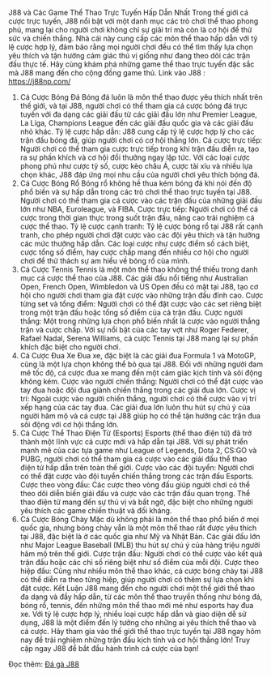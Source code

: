 J88 và Các Game Thể Thao Trực Tuyến Hấp Dẫn Nhất
Trong thế giới cá cược trực tuyến, J88 nổi bật với một danh mục các trò chơi thể thao phong phú, mang lại cho người chơi không chỉ sự giải trí mà còn là cơ hội để thử sức và chiến thắng. Nhà cái này cung cấp các môn thể thao hấp dẫn với tỷ lệ cược hợp lý, đảm bảo rằng mọi người chơi đều có thể tìm thấy lựa chọn yêu thích và tận hưởng cảm giác thú vị giống như đang theo dõi các trận đấu thực tế. Hãy cùng khám phá những game thể thao trực tuyến đặc sắc mà J88 mang đến cho cộng đồng game thủ.
Link vào J88 : https://j88np.com/ 

1. Cá Cược Bóng Đá
Bóng đá luôn là môn thể thao được yêu thích nhất trên thế giới, và tại J88, người chơi có thể tham gia cá cược bóng đá trực tuyến với đa dạng các giải đấu từ các giải đấu lớn như Premier League, La Liga, Champions League đến các giải đấu quốc gia và các giải đấu nhỏ khác.
Tỷ lệ cược hấp dẫn: J88 cung cấp tỷ lệ cược hợp lý cho các trận đấu bóng đá, giúp người chơi có cơ hội thắng lớn.
Cá cược trực tiếp: Người chơi có thể tham gia cược trực tiếp trong khi trận đấu diễn ra, tạo ra sự phấn khích và cơ hội đổi thưởng ngay lập tức.
Với các loại cược phong phú như cược tỷ số, cược kèo châu Á, cược tài xỉu và nhiều lựa chọn khác, J88 đáp ứng mọi nhu cầu của người chơi yêu thích bóng đá.
2. Cá Cược Bóng Rổ
Bóng rổ không hề thua kém bóng đá khi nói đến độ phổ biến và sự hấp dẫn trong các trò chơi thể thao trực tuyến tại J88. Người chơi có thể tham gia cá cược vào các trận đấu của những giải đấu lớn như NBA, Euroleague, và FIBA.
Cược trực tiếp: Người chơi có thể cá cược trong thời gian thực trong suốt trận đấu, nâng cao trải nghiệm cá cược thể thao.
Tỷ lệ cược cạnh tranh: Tỷ lệ cược bóng rổ tại J88 rất cạnh tranh, cho phép người chơi đặt cược vào các đội yêu thích và tận hưởng các mức thưởng hấp dẫn.
Các loại cược như cược điểm số cách biệt, cược tổng số điểm, hay cược chấp mang đến nhiều cơ hội cho người chơi để thử thách sự am hiểu về bóng rổ của mình.
3. Cá Cược Tennis
Tennis là một môn thể thao không thể thiếu trong danh mục cá cược thể thao của J88. Các giải đấu nổi tiếng như Australian Open, French Open, Wimbledon và US Open đều có mặt tại J88, tạo cơ hội cho người chơi tham gia đặt cược vào những trận đấu đỉnh cao.
Cược từng set và tổng điểm: Người chơi có thể đặt cược vào các set riêng biệt trong một trận đấu hoặc tổng số điểm của cả trận đấu.
Cược người thắng: Một trong những lựa chọn phổ biến nhất là cược vào người thắng trận và cược chấp.
Với sự nổi bật của các tay vợt như Roger Federer, Rafael Nadal, Serena Williams, cá cược Tennis tại J88 mang lại sự phấn khích đặc biệt cho người chơi.
4. Cá Cược Đua Xe
Đua xe, đặc biệt là các giải đua Formula 1 và MotoGP, cũng là một lựa chọn không thể bỏ qua tại J88. Đối với những người đam mê tốc độ, cá cược đua xe mang đến một cảm giác kịch tính và sôi động không kém.
Cược vào người chiến thắng: Người chơi có thể đặt cược vào tay đua hoặc đội đua giành chiến thắng trong các giải đua lớn.
Cược vị trí: Ngoài cược vào người chiến thắng, người chơi có thể cược vào vị trí xếp hạng của các tay đua.
Các giải đua lớn luôn thu hút sự chú ý của người hâm mộ và cá cược tại J88 giúp họ có thể tận hưởng các trận đua sôi động với cơ hội thắng lớn.
5. Cá Cược Thể Thao Điện Tử (Esports)
Esports (thể thao điện tử) đã trở thành một lĩnh vực cá cược mới và hấp dẫn tại J88. Với sự phát triển mạnh mẽ của các tựa game như League of Legends, Dota 2, CS:GO và PUBG, người chơi có thể tham gia cá cược vào các giải đấu thể thao điện tử hấp dẫn trên toàn thế giới.
Cược vào các đội tuyển: Người chơi có thể đặt cược vào đội tuyển chiến thắng trong các trận đấu Esports.
Cược theo vòng đấu: Các cược theo vòng đấu giúp người chơi có thể theo dõi diễn biến giải đấu và cược vào các trận đấu quan trọng.
Thể thao điện tử mang đến sự thú vị và bất ngờ, đặc biệt cho những người yêu thích các game chiến thuật và đối kháng.
6. Cá Cược Bóng Chày
Mặc dù không phải là môn thể thao phổ biến ở mọi quốc gia, nhưng bóng chày vẫn là một môn thể thao rất được yêu thích tại J88, đặc biệt là ở các quốc gia như Mỹ và Nhật Bản. Các giải đấu lớn như Major League Baseball (MLB) thu hút sự chú ý của hàng triệu người hâm mộ trên thế giới.
Cược trận đấu: Người chơi có thể cược vào kết quả trận đấu hoặc các chỉ số riêng biệt như số điểm của mỗi đội.
Cược theo hiệp đấu: Cũng như nhiều môn thể thao khác, cá cược bóng chày tại J88 có thể diễn ra theo từng hiệp, giúp người chơi có thêm sự lựa chọn khi đặt cược.
Kết Luận
J88 mang đến cho người chơi một thế giới thể thao đa dạng và đầy hấp dẫn, từ các môn thể thao truyền thống như bóng đá, bóng rổ, tennis, đến những môn thể thao mới mẻ như esports hay đua xe. Với tỷ lệ cược hợp lý, nhiều loại cược hấp dẫn và giao diện dễ sử dụng, J88 là một điểm đến lý tưởng cho những ai yêu thích thể thao và cá cược.
Hãy tham gia vào thế giới thể thao trực tuyến tại J88 ngay hôm nay để trải nghiệm những trận đấu kịch tính và cơ hội thắng lớn! Truy cập ngay J88 để bắt đầu hành trình cá cược của bạn!


Đọc thêm: <a href="https://J88np.com/da-ga-J88/ ">Đá gà J88 </a>



